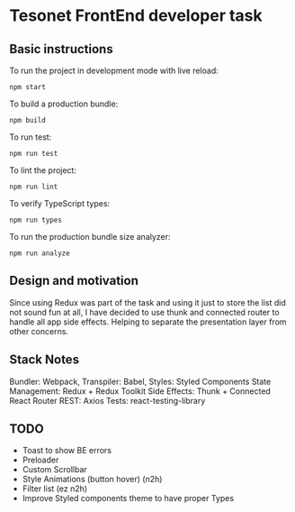 # Tesonet FrontEnd developer task

## Basic instructions

To run the project in development mode with live reload:

`npm start`

To build a production bundle:

`npm build`

To run test:

`npm run test`

To lint the project:

`npm run lint`

To verify TypeScript types:

`npm run types`

To run the production bundle size analyzer:

`npm run analyze`

## Design and motivation

Since using Redux was part of the task and using it just to store the list did
not sound fun at all, I have decided to use thunk and connected router to handle
all app side effects. Helping to separate the presentation layer from other concerns.


## Stack Notes

Bundler: Webpack,
Transpiler: Babel,
Styles: Styled Components
State Management: Redux + Redux Toolkit
Side Effects: Thunk + Connected React Router
REST: Axios
Tests: react-testing-library

## TODO
* Toast to show BE errors
* Preloader
* Custom Scrollbar
* Style Animations (button hover) (n2h)
* Filter list (ez n2h)
* Improve Styled components theme to have proper Types 
